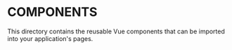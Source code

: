 # COMPONENTS

This directory contains the reusable Vue components that can be imported into your application's pages.


